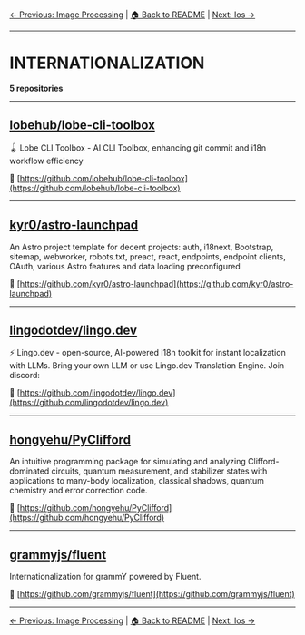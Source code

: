 [← Previous: Image Processing](image-processing.txt) | [🏠 Back to README](../README.md) | [Next: Ios →](ios.txt)

---

# INTERNATIONALIZATION

**5 repositories**

---

## [lobehub/lobe-cli-toolbox](https://github.com/lobehub/lobe-cli-toolbox)

🪀 Lobe CLI Toolbox - AI CLI Toolbox, enhancing git commit and i18n workflow efficiency

🔗 [https://github.com/lobehub/lobe-cli-toolbox](https://github.com/lobehub/lobe-cli-toolbox)

---

## [kyr0/astro-launchpad](https://github.com/kyr0/astro-launchpad)

An Astro project template for decent projects: auth, i18next, Bootstrap, sitemap, webworker, robots.txt, preact, react, endpoints, endpoint clients, OAuth, various Astro features and data loading preconfigured

🔗 [https://github.com/kyr0/astro-launchpad](https://github.com/kyr0/astro-launchpad)

---

## [lingodotdev/lingo.dev](https://github.com/lingodotdev/lingo.dev)

⚡ Lingo.dev - open-source, AI-powered i18n toolkit for instant localization with LLMs. Bring your own LLM or use Lingo.dev Translation Engine. Join discord:

🔗 [https://github.com/lingodotdev/lingo.dev](https://github.com/lingodotdev/lingo.dev)

---

## [hongyehu/PyClifford](https://github.com/hongyehu/PyClifford)

An intuitive programming package for simulating and analyzing Clifford-dominated circuits, quantum measurement, and stabilizer states with applications to many-body localization, classical shadows, quantum chemistry and error correction code.

🔗 [https://github.com/hongyehu/PyClifford](https://github.com/hongyehu/PyClifford)

---

## [grammyjs/fluent](https://github.com/grammyjs/fluent)

Internationalization for grammY powered by Fluent.

🔗 [https://github.com/grammyjs/fluent](https://github.com/grammyjs/fluent)

---


[← Previous: Image Processing](image-processing.txt) | [🏠 Back to README](../README.md) | [Next: Ios →](ios.txt)
